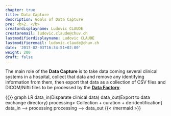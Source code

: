 ```yaml
---
chapter: true
title: Data Capture
description: Goals of Data Capture
pre: <b>2. </b>
creatordisplayname: Ludovic CLAUDE
creatoremail: ludovic.claude@chuv.ch
lastmodifierdisplayname: Ludovic CLAUDE
lastmodifieremail: ludovic.claude@chuv.ch
date: '2017-02-03T16:34:51+02:00'
weight: 200
draft: false
---
```


The main role of the __Data Capture__ is to take data coming several clinical systems in a hospital, collect that data and remove any identifying information
from them, then export that data as a collection of CSV files and DICOM/Nifti files to be processed by the [__Data Factory__](../data-factory).

<!-- more -->

{{<mermaid align="left">}}
graph LR
        data_in(Disparate clinical data)
        data_out(Export to data exchange directory)
        processing> Collection + curation + de-identification]
        data_in --> processing
        processing --> data_out
{{< /mermaid >}}
